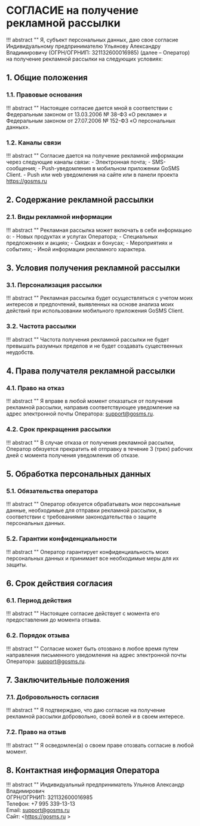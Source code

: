 # СОГЛАСИЕ на получение рекламной рассылки

!!! abstract ""
    Я, субъект персональных данных, даю свое согласие Индивидуальному предпринимателю Ульянову Александру Владимировичу (ОГРН/ОГРНИП: 321132600016985) (далее – Оператор) на получение рекламной рассылки на следующих условиях:

## 1. Общие положения

### 1.1. Правовые основания
!!! abstract ""
    Настоящее согласие дается мной в соответствии с Федеральным законом от 13.03.2006 № 38-ФЗ «О рекламе» и Федеральным законом от 27.07.2006 № 152-ФЗ «О персональных данных».

### 1.2. Каналы связи
!!! abstract ""
    Согласие дается на получение рекламной информации через следующие каналы связи:
    - Электронная почта;
    - SMS-сообщения;
    - Push-уведомления в мобильном приложении GoSMS Client.
    - Push или web уведомления на сайте или в панели проекта <https://gosms.ru>

## 2. Содержание рекламной рассылки

### 2.1. Виды рекламной информации
!!! abstract ""
    Рекламная рассылка может включать в себя информацию о:
    - Новых продуктах и услугах Оператора;
    - Специальных предложениях и акциях;
    - Скидках и бонусах;
    - Мероприятиях и событиях;
    - Иной информации рекламного характера.

## 3. Условия получения рекламной рассылки

### 3.1. Персонализация рассылки
!!! abstract ""
    Рекламная рассылка будет осуществляться с учетом моих интересов и предпочтений, выявленных на основе анализа моих действий при использовании мобильного приложения GoSMS Client.

### 3.2. Частота рассылки
!!! abstract ""
    Частота получения рекламной рассылки не будет превышать разумных пределов и не будет создавать существенных неудобств.

## 4. Права получателя рекламной рассылки

### 4.1. Право на отказ
!!! abstract ""
    Я вправе в любой момент отказаться от получения рекламной рассылки, направив соответствующее уведомление на адрес электронной почты Оператора: support@gosms.ru.

### 4.2. Срок прекращения рассылки
!!! abstract ""
    В случае отказа от получения рекламной рассылки, Оператор обязуется прекратить её отправку в течение 3 (трех) рабочих дней с момента получения уведомления об отказе.

## 5. Обработка персональных данных

### 5.1. Обязательства оператора
!!! abstract ""
    Оператор обязуется обрабатывать мои персональные данные, необходимые для отправки рекламной рассылки, в соответствии с требованиями законодательства о защите персональных данных.

### 5.2. Гарантии конфиденциальности
!!! abstract ""
    Оператор гарантирует конфиденциальность моих персональных данных и принимает все необходимые меры для их защиты.

## 6. Срок действия согласия

### 6.1. Период действия
!!! abstract ""
    Настоящее согласие действует с момента его предоставления до момента отзыва.

### 6.2. Порядок отзыва
!!! abstract ""
    Согласие может быть отозвано в любое время путем направления письменного уведомления на адрес электронной почты Оператора: <support@gosms.ru>.

## 7. Заключительные положения

### 7.1. Добровольность согласия
!!! abstract ""
    Я подтверждаю, что даю согласие на получение рекламной рассылки добровольно, своей волей и в своем интересе.

### 7.2. Право на отзыв
!!! abstract ""
    Я осведомлен(а) о своем праве отозвать согласие в любой момент.

## 8. Контактная информация Оператора

!!! abstract ""
    Индивидуальный предприниматель Ульянов Александр Владимирович  
    ОГРН/ОГРНИП: 321132600016985  
    Телефон: +7 995 339-13-13  
    Email: <support@gosms.ru>  
    Сайт: <https://gosms.ru >